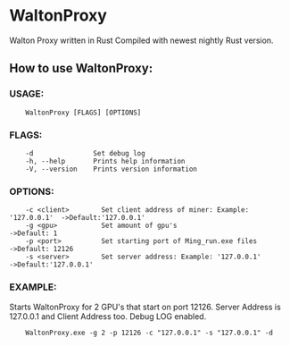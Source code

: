 # WaltonProxy
Walton Proxy written in Rust
Compiled with newest nightly Rust version.

## How to use WaltonProxy:

### USAGE:
```
    WaltonProxy [FLAGS] [OPTIONS]
```
### FLAGS:
```
    -d               Set debug log
    -h, --help       Prints help information
    -V, --version    Prints version information
```
### OPTIONS:
```
    -c <client>        Set client address of miner: Example: '127.0.0.1'  ->Default:'127.0.0.1'
    -g <gpu>           Set amount of gpu's                                ->Default: 1
    -p <port>          Set starting port of Ming_run.exe files            ->Default: 12126
    -s <server>        Set server address: Example: '127.0.0.1'           ->Default:'127.0.0.1'
```
### EXAMPLE:
Starts WaltonProxy for 2 GPU's that start on port 12126. Server Address is 127.0.0.1 
       and Client Address too. Debug LOG enabled.
```
    WaltonProxy.exe -g 2 -p 12126 -c "127.0.0.1" -s "127.0.0.1" -d
```
